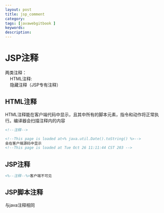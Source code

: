 ```yaml
---
layout: post
title: jsp_comment
category: 
tags: [javawebgitbook ]
keywords:
description:
---
```

# JSP注释

两类注释：<br>
&nbsp;&nbsp;&nbsp;&nbsp;HTML注释:<br>
&nbsp;&nbsp;&nbsp;&nbsp;隐藏注释（JSP专有注释）<br>

## HTML注释
HTML注释能在客户端代码中显示，且其中所有的脚本元素，指令和动作将正常执行。编译器会扫描注释内的内容

```html
<!--注释-->
```

```html
<!--This page is loaded at<% java.util.Date().toString() %>-->
会在客户端源码中显示
<!--This page is loaded at Tue Oct 26 11:11:44 CST 203 -->
```


## JSP注释

```jsp
<%--注释--%>客户端不可见
```


## JSP脚本注释

与java注释相同